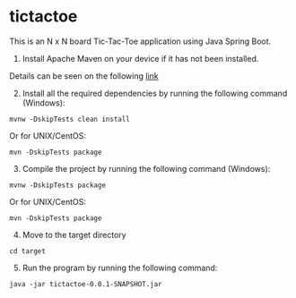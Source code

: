 # tictactoe

This is an N x N board Tic-Tac-Toe application using Java Spring Boot.

1. Install Apache Maven on your device if it has not been installed. 

Details can be seen on the following [link](https://maven.apache.org/install.html)

2. Install all the required dependencies by running the following command (Windows):
```
mvnw -DskipTests clean install
```

Or for UNIX/CentOS:
```
mvn -DskipTests package
```
3. Compile the project by running the following command (Windows):
```
mvnw -DskipTests package
```
Or for UNIX/CentOS:
```
mvn -DskipTests package
```
4. Move  to the target directory
```
cd target
```
5. Run the program by running the following command:
```
java -jar tictactoe-0.0.1-SNAPSHOT.jar
```